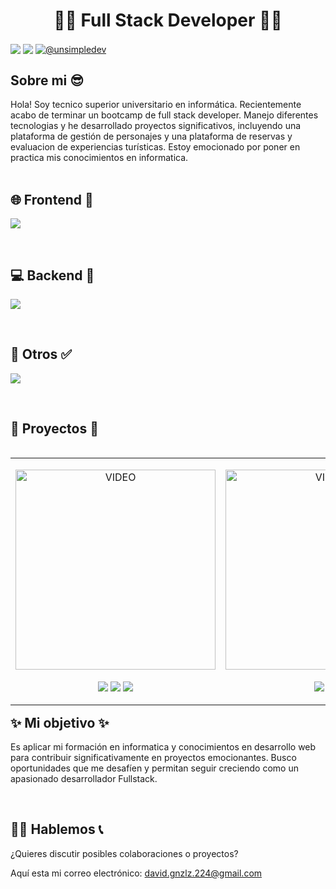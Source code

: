<h1 align="center">👨‍💻 Full Stack Developer 👨‍💻</h1> 
<p align="left">
<a href="https://www.linkedin.com/in/rafael-d-gonzalez-n/" target="blank"><img align="center" src="https://img.shields.io/badge/LinkedIn-0077B5?style=for-the-badge&logo=linkedin&logoColor=white" /></a>
<a href = "mailto:david.gnzlz.224@gmail.com" target="blank"><img align="center" src="https://img.shields.io/badge/Gmail-D14836?style=for-the-badge&logo=gmail&logoColor=white" /></a>
<a href="https://www.youtube.com/channel/UC_NrJzcYQoUzJ37NxSjEZEA" target="blank"><img align="center" src="https://img.shields.io/badge/YouTube-FF0000?style=for-the-badge&logo=youtube&logoColor=white" alt="@unsimpledev"  /></a>
  </p>
<h2>Sobre mi 😎</h2>
Hola! Soy tecnico superior universitario en informática. Recientemente acabo de terminar un bootcamp de full stack developer. Manejo diferentes tecnologias y he desarrollado proyectos significativos, incluyendo una plataforma de gestión de personajes y una plataforma de reservas y evaluacion de experiencias turísticas. Estoy emocionado por poner en practica mis conocimientos en informatica.

<br>
<br>
<h2 > 🌐 Frontend 🎨 </h2>
<p align="left">
  <a href="https://skillicons.dev">
    <img src="https://skillicons.dev/icons?i=js,html,css,react,redux,vite,bootstrap" />
  </a>
</p>

<br>

<h2 >  💻 Backend 🔧 </h2>
<p align="left">
  <a href="https://skillicons.dev">
    <img src="https://skillicons.dev/icons?i=nodejs,express,mongodb,mysql,postgres,sequelize,firebase,boostrap" />
  </a>
</p>

<br>

<h2 >  🤔 Otros ✅ </h2>
<p align="left">
  <a href="https://skillicons.dev">
    <img src="https://skillicons.dev/icons?i=git,github,vscode,postman" />
  </a>
</p>
 
<br>

<div id="proyectos">
<h2 > 🥇 Proyectos 🥇 </h2>

<table align="left" >
<tr border="none">
  <td width="40%" align="center">
<p align="center">
  <a href="https://www.youtube.com/watch?v=6VB7dpQTPzs" title="Go to Source">
    <img src="https://res.cloudinary.com/dcposqieu/image/upload/v1710452469/PREET/iuv20m6gnpij39s0ngcs.png" style="width: 320px;" alt="VIDEO" />
  </a>
</p>
    <p align="center">
        <a href="https://www.youtube.com/watch?v=6VB7dpQTPzs" target="blank"><img align="center" src="https://img.shields.io/badge/YouTube-FF0000?style=for-the-badge&logo=youtube&logoColor=white" /></a>
      <a href="https://github.com/JoniRedrado/PREET-client" title="Frontend Repository" target="blank"><img align="center" src="https://img.shields.io/badge/GitHub-100000?style=for-the-badge&logo=github&logoColor=white" /></a>
      <a href="https://github.com/JoniRedrado/PREET-api" title="Bankend Repository" target="blank"><img align="center" src="https://img.shields.io/badge/GitHub-100000?style=for-the-badge&logo=github&logoColor=white" /></a>
    </p>       
</td>

  <td width="40%" align="center">
<p align="center">
  <a href="https://www.youtube.com/watch?v=dK0bCHTVcYM" title="Go to Source">
  <img src="https://res.cloudinary.com/dcposqieu/image/upload/v1710601457/Youtube/PI%20Dogs%20Play.png" style="width: 320px;" alt="VIDEO" />
  </a>
</p>
    <p align="center">
      <a href="https://www.youtube.com/watch?v=dK0bCHTVcYM" target="blank"><img align="center" src="https://img.shields.io/badge/YouTube-FF0000?style=for-the-badge&logo=youtube&logoColor=white" /></a>
      <a href="https://github.com/RafaelDGonzalezN/PI_Dogs" title="Repository" target="blank"><img align="center" src="https://img.shields.io/badge/GitHub-100000?style=for-the-badge&logo=github&logoColor=white" /></a>
    </p>       
</td>

  <td width="40%" align="center">
<p align="center">
  <a href="https://www.youtube.com/watch?v=mKEJZ-_95TE" title="Go to Source">
  <img src="https://res.cloudinary.com/dcposqieu/image/upload/v1710517299/Youtube/Rick%20and%20Morty%20Play.png" style="width: 320px;" alt="VIDEO" />
  </a>
</p>
    <p align="center">
      <a href="https://www.youtube.com/watch?v=mKEJZ-_95TE" target="blank"><img align="center" src="https://img.shields.io/badge/YouTube-FF0000?style=for-the-badge&logo=youtube&logoColor=white" /></a>
      <a href="https://github.com/RafaelDGonzalezN/rick-and-morty" title="Repository" target="blank"><img align="center" src="https://img.shields.io/badge/GitHub-100000?style=for-the-badge&logo=github&logoColor=white" /></a>
    </p>       
</td>

</tr>
</table>
</div>

<br><br><br><br>
<br><br><br><br>
<br><br><br><br>
<br><br><br>

<h2 > ✨ Mi objetivo ✨ </h2>

Es aplicar mi formación en informatica y conocimientos en desarrollo web para contribuir significativamente en proyectos emocionantes. Busco oportunidades que me desafíen y permitan seguir creciendo como un apasionado desarrollador Fullstack.

<br>

<h2 > 🙆‍♂️ Hablemos 📞 </h2>

¿Quieres discutir posibles colaboraciones o proyectos? 

Aquí esta mi correo electrónico: david.gnzlz.224@gmail.com
